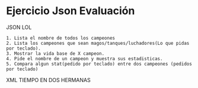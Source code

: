 # Ejercicio Json Evaluación

JSON LOL

    1. Lista el nombre de todos los campeones
    2. Lista los campeones que sean magos/tanques/luchadores(Lo que pidas por teclado).
    3. Mostrar la vida base de X campeon.
    4. Pide el nombre de un campeon y muestra sus estadisticas.
    5. Compara algun stat(pedido por teclado) entre dos campeones (pedidos por teclado)

XML TIEMPO EN DOS HERMANAS

